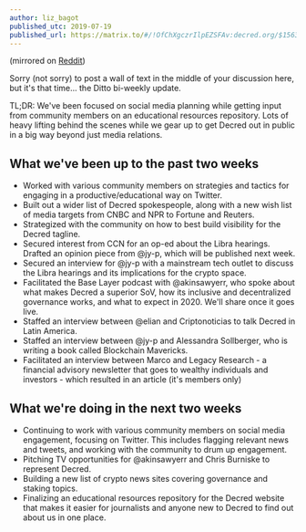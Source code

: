 ```yaml
---
author: liz_bagot
published_utc: 2019-07-19
published_url: https://matrix.to/#/!OfChXgczrIlpEZSFAv:decred.org/$156357361425049sJKTH:decred.org
---
```


(mirrored on [Reddit](https://www.reddit.com/r/decred/comments/cfdxov/ditto_biweekly_update_july_19_2019/))

Sorry (not sorry) to post a wall of text in the middle of your discussion here, but it's that time... the Ditto bi-weekly update.

TL;DR: We've been focused on social media planning while getting input from community members on an educational resources repository. Lots of heavy lifting behind the scenes while we gear up to get Decred out in public in a big way beyond just media relations.

## What we've been up to the past two weeks

- Worked with various community members on strategies and tactics for engaging in a productive/educational way on Twitter.
- Built out a wider list of Decred spokespeople, along with a new wish list of media targets from CNBC and NPR to Fortune and Reuters.
- Strategized with the community on how to best build visibility for the Decred tagline.
- Secured interest from CCN for an op-ed about the Libra hearings. Drafted an opinion piece from @jy-p, which will be published next week.
- Secured an interview for @jy-p with a mainstream tech outlet to discuss the Libra hearings and its implications for the crypto space.
- Facilitated the Base Layer podcast with @akinsawyerr, who spoke about what makes Decred a superior SoV, how its inclusive and decentralized governance works, and what to expect in 2020. We'll share once it goes live.
- Staffed an interview between @elian and Criptonoticias to talk Decred in Latin America.
- Staffed an interview between @jy-p and Alessandra Sollberger, who is writing a book called Blockchain Mavericks.
- Facilitated an interview between Marco and Legacy Research - a financial advisory newsletter that goes to wealthy individuals and investors - which resulted in an article (it's members only)

## What we're doing in the next two weeks

- Continuing to work with various community members on social media engagement, focusing on Twitter. This includes flagging relevant news and tweets, and working with the community to drum up engagement.
- Pitching TV opportunities for @akinsawyerr and Chris Burniske to represent Decred.
- Building a new list of crypto news sites covering governance and staking topics.
- Finalizing an educational resources repository for the Decred website that makes it easier for journalists and anyone new to Decred to find out about us in one place.
